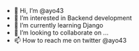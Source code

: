 - 👋 Hi, I’m @ayo43
- 👀 I’m interested in Backend development
- 🌱 I’m currently learning Django
- 💞️ I’m looking to collaborate on ...
- 📫 How to reach me on twitter @ayo43

<!---
ayo43/ayo43 is a ✨ special ✨ repository because its `README.md` (this file) appears on your GitHub profile.
You can click the Preview link to take a look at your changes.
--->
